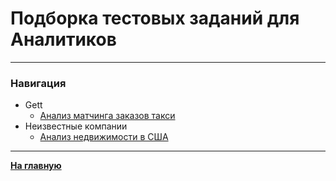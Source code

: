 # Подборка тестовых заданий для Аналитиков

***
### Навигация

- Gett
	- [Анализ матчинга заказов такси](Gett/assignment.md)
- Неизвестные компании
	- [Анализ недвижимости в США](analyst/Unknown/assignment.md)

***

**[На главную](/README.md)**
